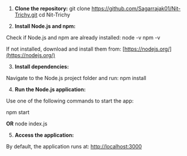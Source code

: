 1. **Clone the repository:**
git clone https://github.com/Sagarrajak01/Nit-Trichy.git
cd Nit-Trichy

2. **Install Node.js and npm:**

Check if Node.js and npm are already installed:
node -v
npm -v

If not installed, download and install them from:
[https://nodejs.org/](https://nodejs.org/)

3. **Install dependencies:**

Navigate to the Node.js project folder and run:
npm install

4. **Run the Node.js application:**

Use one of the following commands to start the app:

npm start

**OR**
node index.js

5. **Access the application:**

By default, the application runs at:
[http://localhost:3000](http://localhost:3000)
